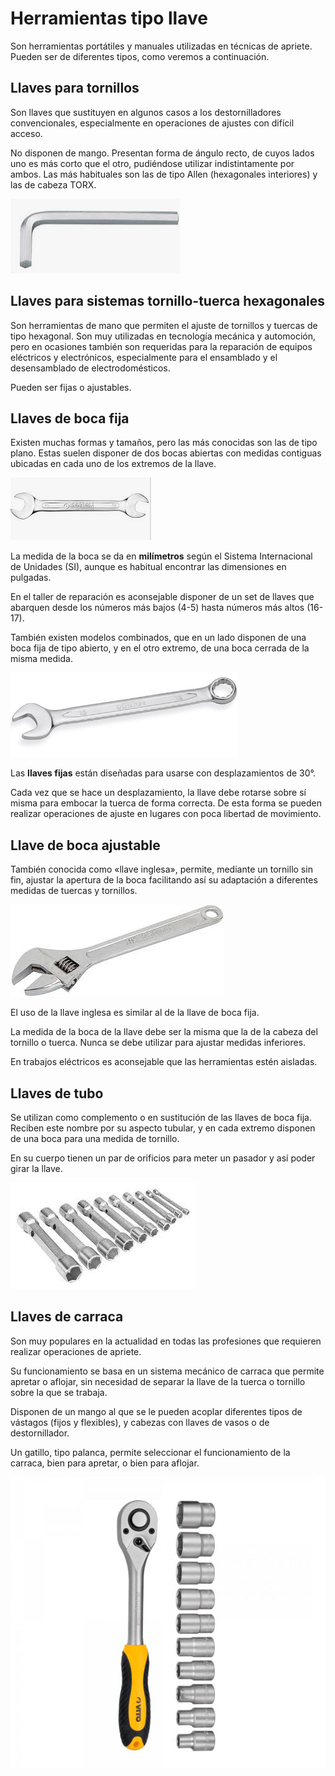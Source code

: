 # Herramientas tipo llave

Son herramientas portátiles y manuales utilizadas en técnicas de apriete.
Pueden ser de diferentes tipos, como veremos a continuación.

## Llaves para tornillos

Son llaves que sustituyen en algunos casos a los destornilladores convencionales, especialmente en operaciones de ajustes con difícil acceso.

No disponen de mango. Presentan forma de ángulo recto, de cuyos lados uno es más corto que el otro, pudiéndose utilizar indistintamente por ambos.
Las más habituales son las de tipo Allen (hexagonales interiores) y las de cabeza TORX.

![](img/2023-01-18-16-28-38.png)

## Llaves para sistemas tornillo-tuerca hexagonales

Son herramientas de mano que permiten el ajuste de tornillos y tuercas de tipo hexagonal. Son muy utilizadas en tecnología mecánica y automoción, pero en ocasiones también son requeridas para la reparación de equipos eléctricos y electrónicos, especialmente para el ensamblado y el desensamblado de electrodomésticos.

Pueden ser fijas o ajustables.

## Llaves de boca fija

Existen muchas formas y tamaños, pero las más conocidas son las de tipo plano.
Estas suelen disponer de dos bocas abiertas con medidas contiguas ubicadas en cada uno de los extremos de la llave.

![](img/2023-01-18-16-27-14.png)

La medida de la boca se da en **milímetros** según el Sistema Internacional de Unidades (SI), aunque es habitual encontrar las dimensiones en
pulgadas.

En el taller de reparación es aconsejable disponer de un set de llaves que abarquen desde los números más bajos (4-5) hasta números más altos (16-17).

También existen modelos combinados, que en un lado disponen de una boca fija de tipo abierto, y en el otro extremo, de una boca cerrada de la misma medida.

![llave mixta](img/2023-01-18-16-27-42.png)

Las **llaves fijas** están diseñadas para usarse con desplazamientos de 30°.

Cada vez que se hace un desplazamiento, la llave debe rotarse sobre sí misma para embocar la tuerca de forma correcta. De esta forma se pueden realizar operaciones de ajuste en lugares con poca libertad de movimiento.

## Llave de boca ajustable

También conocida como «llave inglesa», permite, mediante un tornillo sin fin, ajustar la apertura de la boca facilitando así su adaptación a diferentes medidas de tuercas y tornillos.

![imagen](img/2022-12-23-09-55-24.png)

El uso de la llave inglesa es similar al de la llave de boca fija.

La medida de la boca de la llave debe ser la misma que la de la cabeza del tornillo o tuerca. Nunca se debe utilizar para ajustar medidas inferiores.

En trabajos eléctricos es aconsejable que
las herramientas estén aisladas.

## Llaves de tubo

Se utilizan como complemento o en sustitución de las llaves de boca fija. Reciben este nombre por su aspecto tubular, y en cada extremo disponen de una boca para una medida de tornillo.

En su cuerpo tienen un par de orificios para meter un pasador y así poder girar la llave.

![imagen](img/Figura%201.21.%20Llave%20de%20tubo..png)

## Llaves de carraca

Son muy populares en la actualidad en todas las profesiones que requieren realizar operaciones de apriete.

Su funcionamiento se basa en un sistema mecánico de carraca que permite apretar o aflojar, sin necesidad de separar la llave de la tuerca o tornillo sobre la que se trabaja.

Disponen de un mango al que se le pueden acoplar diferentes tipos de vástagos (fijos y flexibles), y cabezas con llaves de vasos o de destornillador.

Un gatillo, tipo palanca, permite seleccionar el funcionamiento de la carraca, bien para apretar, o bien para aflojar.

![imagen](img/2022-12-23-09-54-04.png)
